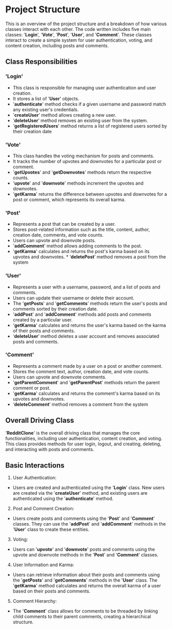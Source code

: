 # Project Structure
This is an overview of the project structure and a breakdown of how various classes interact with each other. The code written includes five main classes: '**Login**', '**Vote**', '**Post**', '**User**', and '**Comment**'. These classes interact to create a simple system for user authentication, voting, and content creation, including posts and comments.

## Class Responsibilities

### 'Login'
* This class is responsible for managing user authentication and user creation.
* It stores a list of '**User**' objects.
* '**authenticate**' method checks if a given username and password match any existing user's credentials.
* '**createUser**' method allows creating a new user.
* ‘**deleteUser**’ method removes an existing user from the system.
* '**getRegisteredUsers**' method returns a list of registered users sorted by their creation date

### 'Vote'
* This class handles the voting mechanism for posts and comments.
* It tracks the number of upvotes and downvotes for a particular post or comment.
* '**getUpvotes**' and '**getDownvotes**' methods return the respective counts.
* '**upvote**' and '**downvote**' methods increment the upvotes and downvotes.
* '**getKarma**' returns the difference between upvotes and downvotes for a post or comment, which represents its overall karma.

### 'Post'
* Represents a post that can be created by a user.
* Stores post-related information such as the title, content, author, creation date, comments, and vote counts.
* Users can upvote and downvote posts.
* '**addComment**' method allows adding comments to the post.
* '**getKarma**' calculates and returns the post's karma based on its upvotes and downvotes. * ‘**deletePost**’ method removes a post from the system

### 'User'
* Represents a user with a username, password, and a list of posts and comments.
* Users can update their username or delete their account.
* The '**getPosts**' and '**getComments**' methods return the user's posts and comments sorted by their creation date.
* '**addPost**' and '**addComment**' methods add posts and comments created by a particular user.
* '**getKarma**' calculates and returns the user's karma based on the karma of their posts and comments.
* ‘**deleteUser**’ method deletes a user account and removes associated posts and comments.

### 'Comment'
* Represents a comment made by a user on a post or another comment.
* Stores the comment text, author, creation date, and vote counts.
* Users can upvote and downvote comments.
* '**getParentComment**' and '**getParentPost**' methods return the parent comment or post.
* '**getKarma**' calculates and returns the comment's karma based on its upvotes and downvotes.
* ‘**deleteComment**’ method removes a comment from the system

## Overall Driving Class
'**RedditClone**' is the overall driving class that manages the core functionalities, including user authentication, content creation, and voting. This class provides methods for user login, logout, and creating, deleting, and interacting with posts and comments.

## Basic Interactions
1. User Authentication:
  * Users are created and authenticated using the '**Login**' class. New users are created via the '**createUser**' method, and existing users are authenticated using the '**authenticate**' method.
2. Post and Comment Creation:
  * Users create posts and comments using the '**Post**' and '**Comment**' classes. They can use the '**addPost**' and '**addComment**' methods in the '**User**' class to create these entities.
3. Voting:
  * Users can '**upvote**' and '**downvote**' posts and comments using the upvote and downvote methods in the '**Post**' and '**Comment**' classes.
4. User Information and Karma:
  * Users can retrieve information about their posts and comments using the '**getPosts**' and '**getComments**' methods in the '**User**' class. The '**getKarma**' method calculates and returns the overall karma of a user based on their posts and comments.
5. Comment Hierarchy:
  * The '**Comment**' class allows for comments to be threaded by linking child comments to their parent comments, creating a hierarchical structure.
